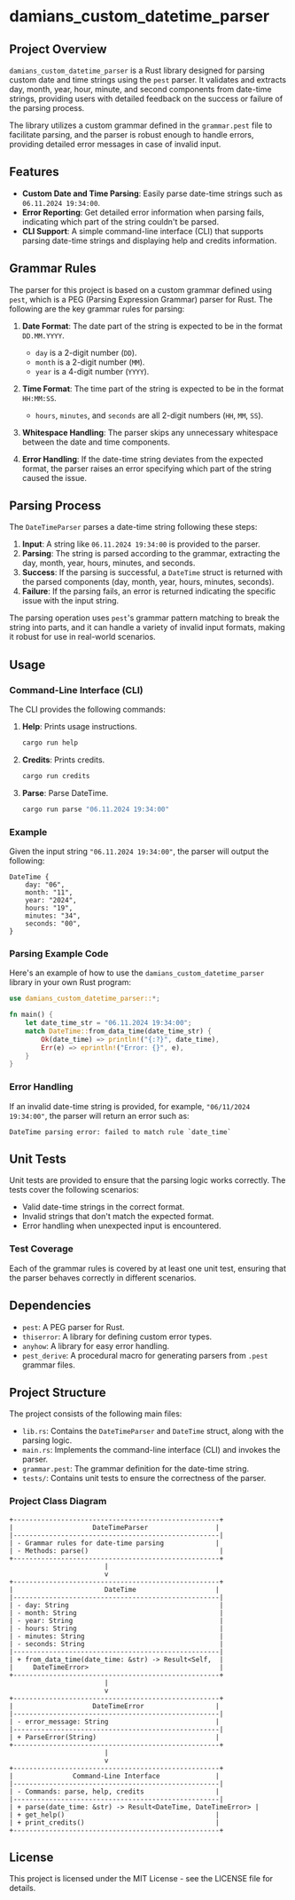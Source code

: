 # damians_custom_datetime_parser

## Project Overview

`damians_custom_datetime_parser` is a Rust library designed for parsing custom date and time strings using the `pest` parser. It validates and extracts day, month, year, hour, minute, and second components from date-time strings, providing users with detailed feedback on the success or failure of the parsing process.

The library utilizes a custom grammar defined in the `grammar.pest` file to facilitate parsing, and the parser is robust enough to handle errors, providing detailed error messages in case of invalid input.

## Features

- **Custom Date and Time Parsing**: Easily parse date-time strings such as `06.11.2024 19:34:00`.
- **Error Reporting**: Get detailed error information when parsing fails, indicating which part of the string couldn't be parsed.
- **CLI Support**: A simple command-line interface (CLI) that supports parsing date-time strings and displaying help and credits information.

## Grammar Rules

The parser for this project is based on a custom grammar defined using `pest`, which is a PEG (Parsing Expression Grammar) parser for Rust. The following are the key grammar rules for parsing:

1. **Date Format**: The date part of the string is expected to be in the format `DD.MM.YYYY`.

   - `day` is a 2-digit number (`DD`).
   - `month` is a 2-digit number (`MM`).
   - `year` is a 4-digit number (`YYYY`).

2. **Time Format**: The time part of the string is expected to be in the format `HH:MM:SS`.

   - `hours`, `minutes`, and `seconds` are all 2-digit numbers (`HH`, `MM`, `SS`).

3. **Whitespace Handling**: The parser skips any unnecessary whitespace between the date and time components.

4. **Error Handling**: If the date-time string deviates from the expected format, the parser raises an error specifying which part of the string caused the issue.

## Parsing Process

The `DateTimeParser` parses a date-time string following these steps:

1. **Input**: A string like `06.11.2024 19:34:00` is provided to the parser.
2. **Parsing**: The string is parsed according to the grammar, extracting the day, month, year, hours, minutes, and seconds.
3. **Success**: If the parsing is successful, a `DateTime` struct is returned with the parsed components (day, month, year, hours, minutes, seconds).
4. **Failure**: If the parsing fails, an error is returned indicating the specific issue with the input string.

The parsing operation uses `pest`'s grammar pattern matching to break the string into parts, and it can handle a variety of invalid input formats, making it robust for use in real-world scenarios.

## Usage

### Command-Line Interface (CLI)

The CLI provides the following commands:

1. **Help**: Prints usage instructions.

   ```bash
   cargo run help
   ```

2. **Credits**: Prints credits.

   ```bash
   cargo run credits
   ```

3. **Parse**: Parse DateTime.
   ```bash
   cargo run parse "06.11.2024 19:34:00"
   ```

### Example

Given the input string `"06.11.2024 19:34:00"`, the parser will output the following:

```plaintext
DateTime {
    day: "06",
    month: "11",
    year: "2024",
    hours: "19",
    minutes: "34",
    seconds: "00",
}
```

### Parsing Example Code

Here's an example of how to use the `damians_custom_datetime_parser` library in your own Rust program:

```rust
use damians_custom_datetime_parser::*;

fn main() {
    let date_time_str = "06.11.2024 19:34:00";
    match DateTime::from_data_time(date_time_str) {
        Ok(date_time) => println!("{:?}", date_time),
        Err(e) => eprintln!("Error: {}", e),
    }
}
```

### Error Handling

If an invalid date-time string is provided, for example, `"06/11/2024 19:34:00"`, the parser will return an error such as:

```plaintext
DateTime parsing error: failed to match rule `date_time`
```

## Unit Tests

Unit tests are provided to ensure that the parsing logic works correctly. The tests cover the following scenarios:

- Valid date-time strings in the correct format.
- Invalid strings that don't match the expected format.
- Error handling when unexpected input is encountered.

### Test Coverage

Each of the grammar rules is covered by at least one unit test, ensuring that the parser behaves correctly in different scenarios.

## Dependencies

- `pest`: A PEG parser for Rust.
- `thiserror`: A library for defining custom error types.
- `anyhow`: A library for easy error handling.
- `pest_derive`: A procedural macro for generating parsers from `.pest` grammar files.

## Project Structure

The project consists of the following main files:

- `lib.rs`: Contains the `DateTimeParser` and `DateTime` struct, along with the parsing logic.
- `main.rs`: Implements the command-line interface (CLI) and invokes the parser.
- `grammar.pest`: The grammar definition for the date-time string.
- `tests/`: Contains unit tests to ensure the correctness of the parser.

### Project Class Diagram

```
+----------------------------------------------------+
|                    DateTimeParser                 |
|----------------------------------------------------|
| - Grammar rules for date-time parsing             |
| - Methods: parse()                                 |
+----------------------------------------------------+
                        |
                        v
+----------------------------------------------------+
|                       DateTime                    |
|----------------------------------------------------|
| - day: String                                      |
| - month: String                                    |
| - year: String                                     |
| - hours: String                                    |
| - minutes: String                                  |
| - seconds: String                                  |
|----------------------------------------------------|
| + from_data_time(date_time: &str) -> Result<Self,  |
|     DateTimeError>                                 |
+----------------------------------------------------+
                        |
                        v
+----------------------------------------------------+
|                    DateTimeError                  |
|----------------------------------------------------|
| - error_message: String                           |
|----------------------------------------------------|
| + ParseError(String)                              |
+----------------------------------------------------+
                        |
                        v
+----------------------------------------------------+
|               Command-Line Interface              |
|----------------------------------------------------|
| - Commands: parse, help, credits                  |
|----------------------------------------------------|
| + parse(date_time: &str) -> Result<DateTime, DateTimeError> |
| + get_help()                                      |
| + print_credits()                                 |
+----------------------------------------------------+
```

## License

This project is licensed under the MIT License - see the LICENSE file for details.
